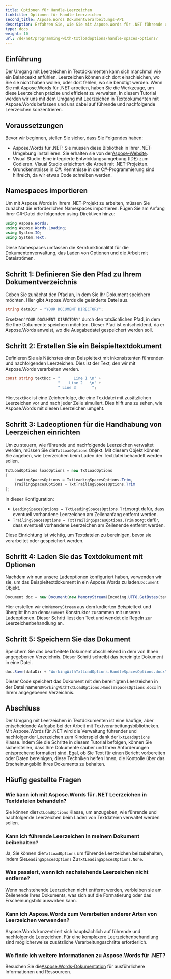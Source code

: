 ```yaml
---
title: Optionen für Handle-Leerzeichen
linktitle: Optionen für Handle-Leerzeichen
second_title: Aspose.Words Dokumentverarbeitungs-API
description: Erfahren Sie, wie Sie mit Aspose.Words für .NET führende und nachfolgende Leerzeichen in Textdokumenten behandeln. Dieses Tutorial bietet eine Anleitung zum Bereinigen der Textformatierung.
type: docs
weight: 10
url: /de/net/programming-with-txtloadoptions/handle-spaces-options/
---
```

## Einführung

Der Umgang mit Leerzeichen in Textdokumenten kann sich manchmal wie ein Balanceakt anfühlen. Leerzeichen können sich dort einschleichen, wo Sie sie nicht haben wollen, oder dort fehlen, wo sie benötigt werden. Wenn Sie mit Aspose.Words für .NET arbeiten, haben Sie die Werkzeuge, um diese Leerzeichen präzise und effizient zu verwalten. In diesem Tutorial werden wir uns mit dem Umgang mit Leerzeichen in Textdokumenten mit Aspose.Words befassen und uns dabei auf führende und nachfolgende Leerzeichen konzentrieren.

## Voraussetzungen

Bevor wir beginnen, stellen Sie sicher, dass Sie Folgendes haben:

-  Aspose.Words für .NET: Sie müssen diese Bibliothek in Ihrer .NET-Umgebung installieren. Sie erhalten sie von der[Aspose-Website](https://releases.aspose.com/words/net/).
- Visual Studio: Eine integrierte Entwicklungsumgebung (IDE) zum Codieren. Visual Studio erleichtert die Arbeit mit .NET-Projekten.
- Grundkenntnisse in C#: Kenntnisse in der C#-Programmierung sind hilfreich, da wir etwas Code schreiben werden.

## Namespaces importieren

Um mit Aspose.Words in Ihrem .NET-Projekt zu arbeiten, müssen Sie zunächst die erforderlichen Namespaces importieren. Fügen Sie am Anfang Ihrer C#-Datei die folgenden using-Direktiven hinzu:

```csharp
using Aspose.Words;
using Aspose.Words.Loading;
using System.IO;
using System.Text;
```

Diese Namespaces umfassen die Kernfunktionalität für die Dokumentenverwaltung, das Laden von Optionen und die Arbeit mit Dateiströmen.

## Schritt 1: Definieren Sie den Pfad zu Ihrem Dokumentverzeichnis

Geben Sie zunächst den Pfad an, in dem Sie Ihr Dokument speichern möchten. Hier gibt Aspose.Words die geänderte Datei aus.

```csharp
string dataDir = "YOUR DOCUMENT DIRECTORY";
```

 Ersetzen`"YOUR DOCUMENT DIRECTORY"` durch den tatsächlichen Pfad, in dem Sie Ihre Dokumente speichern möchten. Dieser Pfad ist entscheidend, da er Aspose.Words anweist, wo die Ausgabedatei gespeichert werden soll.

## Schritt 2: Erstellen Sie ein Beispieltextdokument

Definieren Sie als Nächstes einen Beispieltext mit inkonsistenten führenden und nachfolgenden Leerzeichen. Dies ist der Text, den wir mit Aspose.Words verarbeiten werden.

```csharp
const string textDoc = "      Line 1 \n" +
                       "    Line 2   \n" +
                       " Line 3       ";
```

 Hier,`textDoc` ist eine Zeichenfolge, die eine Textdatei mit zusätzlichen Leerzeichen vor und nach jeder Zeile simuliert. Dies hilft uns zu sehen, wie Aspose.Words mit diesen Leerzeichen umgeht.

## Schritt 3: Ladeoptionen für die Handhabung von Leerzeichen einrichten

 Um zu steuern, wie führende und nachfolgende Leerzeichen verwaltet werden, müssen Sie die`TxtLoadOptions` Objekt. Mit diesem Objekt können Sie angeben, wie Leerzeichen beim Laden der Textdatei behandelt werden sollen.

```csharp
TxtLoadOptions loadOptions = new TxtLoadOptions
{
    LeadingSpacesOptions = TxtLeadingSpacesOptions.Trim,
    TrailingSpacesOptions = TxtTrailingSpacesOptions.Trim
};
```

In dieser Konfiguration:
- `LeadingSpacesOptions = TxtLeadingSpacesOptions.Trim`sorgt dafür, dass eventuell vorhandene Leerzeichen am Zeilenanfang entfernt werden.
- `TrailingSpacesOptions = TxtTrailingSpacesOptions.Trim` sorgt dafür, dass eventuell vorhandene Leerzeichen am Zeilenende entfernt werden.

Diese Einrichtung ist wichtig, um Textdateien zu bereinigen, bevor sie verarbeitet oder gespeichert werden.

## Schritt 4: Laden Sie das Textdokument mit Optionen

 Nachdem wir nun unsere Ladeoptionen konfiguriert haben, verwenden wir sie, um das Beispieltextdokument in ein Aspose.Words zu laden.`Document` Objekt.

```csharp
Document doc = new Document(new MemoryStream(Encoding.UTF8.GetBytes(textDoc)), loadOptions);
```

 Hier erstellen wir ein`MemoryStream` aus dem kodierten Beispieltext und übergibt ihn an den`Document` Konstruktor zusammen mit unseren Ladeoptionen. Dieser Schritt liest den Text und wendet die Regeln zur Leerzeichenbehandlung an.

## Schritt 5: Speichern Sie das Dokument

Speichern Sie das bearbeitete Dokument abschließend in dem von Ihnen angegebenen Verzeichnis. Dieser Schritt schreibt das bereinigte Dokument in eine Datei.

```csharp
doc.Save(dataDir + "WorkingWithTxtLoadOptions.HandleSpacesOptions.docx");
```

 Dieser Code speichert das Dokument mit den bereinigten Leerzeichen in der Datei namens`WorkingWithTxtLoadOptions.HandleSpacesOptions.docx` in Ihrem angegebenen Verzeichnis.

## Abschluss

Der Umgang mit Leerzeichen in Textdokumenten ist eine häufige, aber entscheidende Aufgabe bei der Arbeit mit Textverarbeitungsbibliotheken. Mit Aspose.Words für .NET wird die Verwaltung führender und nachfolgender Leerzeichen zum Kinderspiel dank der`TxtLoadOptions` Klasse. Indem Sie die Schritte in diesem Tutorial befolgen, können Sie sicherstellen, dass Ihre Dokumente sauber und Ihren Anforderungen entsprechend formatiert sind. Egal, ob Sie Text für einen Bericht vorbereiten oder Daten bereinigen, diese Techniken helfen Ihnen, die Kontrolle über das Erscheinungsbild Ihres Dokuments zu behalten.

## Häufig gestellte Fragen

### Wie kann ich mit Aspose.Words für .NET Leerzeichen in Textdateien behandeln?  
 Sie können die`TxtLoadOptions` Klasse, um anzugeben, wie führende und nachfolgende Leerzeichen beim Laden von Textdateien verwaltet werden sollen.

### Kann ich führende Leerzeichen in meinem Dokument beibehalten?  
 Ja, Sie können die`TxtLoadOptions` um führende Leerzeichen beizubehalten, indem Sie`LeadingSpacesOptions` Zu`TxtLeadingSpacesOptions.None`.

### Was passiert, wenn ich nachstehende Leerzeichen nicht entferne?  
Wenn nachstehende Leerzeichen nicht entfernt werden, verbleiben sie am Zeilenende Ihres Dokuments, was sich auf die Formatierung oder das Erscheinungsbild auswirken kann.

### Kann ich Aspose.Words zum Verarbeiten anderer Arten von Leerzeichen verwenden?  
Aspose.Words konzentriert sich hauptsächlich auf führende und nachfolgende Leerzeichen. Für eine komplexere Leerzeichenbehandlung sind möglicherweise zusätzliche Verarbeitungsschritte erforderlich.

### Wo finde ich weitere Informationen zu Aspose.Words für .NET?  
 Besuchen Sie die[Aspose.Words-Dokumentation](https://reference.aspose.com/words/net/) für ausführlichere Informationen und Ressourcen.